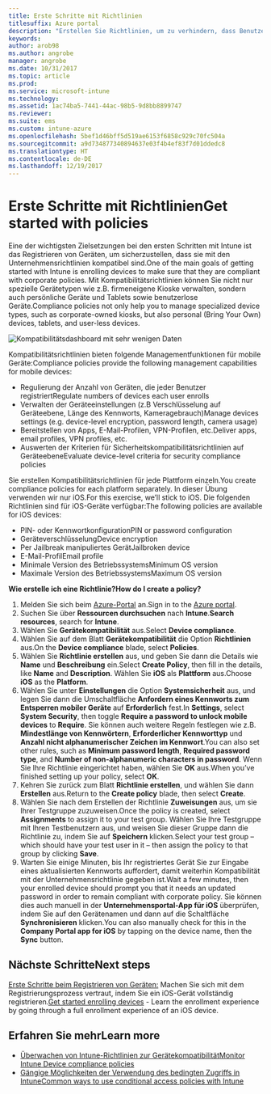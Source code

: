 ```yaml
---
title: Erste Schritte mit Richtlinien
titlesuffix: Azure portal
description: "Erstellen Sie Richtlinien, um zu verhindern, dass Benutzer nicht autorisierte Aktionen mit ihren Geräten vornehmen."
keywords: 
author: arob98
ms.author: angrobe
manager: angrobe
ms.date: 10/31/2017
ms.topic: article
ms.prod: 
ms.service: microsoft-intune
ms.technology: 
ms.assetid: 1ac74ba5-7441-44ac-98b5-9d8bb8899747
ms.reviewer: 
ms.suite: ems
ms.custom: intune-azure
ms.openlocfilehash: 5bef1d46bff5d519ae6153f6858c929c70fc504a
ms.sourcegitcommit: a9d734877340894637e03f4b4ef83f7d01ddedc8
ms.translationtype: HT
ms.contentlocale: de-DE
ms.lasthandoff: 12/19/2017
---
```

# <a name="get-started-with-policies"></a><span data-ttu-id="9a0b6-103">Erste Schritte mit Richtlinien</span><span class="sxs-lookup"><span data-stu-id="9a0b6-103">Get started with policies</span></span>

<span data-ttu-id="9a0b6-104">Eine der wichtigsten Zielsetzungen bei den ersten Schritten mit Intune ist das Registrieren von Geräten, um sicherzustellen, dass sie mit den Unternehmensrichtlinien kompatibel sind.</span><span class="sxs-lookup"><span data-stu-id="9a0b6-104">One of the main goals of getting started with Intune is enrolling devices to make sure that they are compliant with corporate policies.</span></span> <span data-ttu-id="9a0b6-105">Mit Kompatibilitätsrichtlinien können Sie nicht nur spezielle Gerätetypen wie z.B. firmeneigene Kioske verwalten, sondern auch persönliche Geräte und Tablets sowie benutzerlose Geräte.</span><span class="sxs-lookup"><span data-stu-id="9a0b6-105">Compliance policies not only help you to manage specialized device types, such as corporate-owned kiosks, but also personal (Bring Your Own) devices, tablets, and user-less devices.</span></span>

![Kompatibilitätsdashboard mit sehr wenigen Daten](/intune/media/generic-compliance-dashboard.png)

<span data-ttu-id="9a0b6-107">Kompatibilitätsrichtlinien bieten folgende Managementfunktionen für mobile Geräte:</span><span class="sxs-lookup"><span data-stu-id="9a0b6-107">Compliance policies provide the following management capabilities for mobile devices:</span></span>

* <span data-ttu-id="9a0b6-108">Regulierung der Anzahl von Geräten, die jeder Benutzer registriert</span><span class="sxs-lookup"><span data-stu-id="9a0b6-108">Regulate numbers of devices each user enrolls</span></span>
* <span data-ttu-id="9a0b6-109">Verwalten der Geräteeinstellungen (z.B Verschlüsselung auf Geräteebene, Länge des Kennworts, Kameragebrauch)</span><span class="sxs-lookup"><span data-stu-id="9a0b6-109">Manage devices settings (e.g. device-level encryption, password length, camera usage)</span></span>
* <span data-ttu-id="9a0b6-110">Bereitstellen von Apps, E-Mail-Profilen, VPN-Profilen, etc.</span><span class="sxs-lookup"><span data-stu-id="9a0b6-110">Deliver apps, email profiles, VPN profiles, etc.</span></span>
* <span data-ttu-id="9a0b6-111">Auswerten der Kriterien für Sicherheitskompatibilitätsrichtlinien auf Geräteebene</span><span class="sxs-lookup"><span data-stu-id="9a0b6-111">Evaluate device-level criteria for security compliance policies</span></span>

<span data-ttu-id="9a0b6-112">Sie erstellen Kompatibilitätsrichtlinien für jede Plattform einzeln.</span><span class="sxs-lookup"><span data-stu-id="9a0b6-112">You create compliance policies for each platform separately.</span></span> <span data-ttu-id="9a0b6-113">In dieser Übung verwenden wir nur iOS.</span><span class="sxs-lookup"><span data-stu-id="9a0b6-113">For this exercise, we’ll stick to iOS.</span></span> <span data-ttu-id="9a0b6-114">Die folgenden Richtlinien sind für iOS-Geräte verfügbar:</span><span class="sxs-lookup"><span data-stu-id="9a0b6-114">The following policies are available for iOS devices:</span></span>

* <span data-ttu-id="9a0b6-115">PIN- oder Kennwortkonfiguration</span><span class="sxs-lookup"><span data-stu-id="9a0b6-115">PIN or password configuration</span></span>
* <span data-ttu-id="9a0b6-116">Geräteverschlüsselung</span><span class="sxs-lookup"><span data-stu-id="9a0b6-116">Device encryption</span></span>
* <span data-ttu-id="9a0b6-117">Per Jailbreak manipuliertes Gerät</span><span class="sxs-lookup"><span data-stu-id="9a0b6-117">Jailbroken device</span></span>
* <span data-ttu-id="9a0b6-118">E-Mail-Profil</span><span class="sxs-lookup"><span data-stu-id="9a0b6-118">Email profile</span></span>
* <span data-ttu-id="9a0b6-119">Minimale Version des Betriebssystems</span><span class="sxs-lookup"><span data-stu-id="9a0b6-119">Minimum OS version</span></span>
* <span data-ttu-id="9a0b6-120">Maximale Version des Betriebssystems</span><span class="sxs-lookup"><span data-stu-id="9a0b6-120">Maximum OS version</span></span>

<span data-ttu-id="9a0b6-121">__Wie erstelle ich eine Richtlinie?__</span><span class="sxs-lookup"><span data-stu-id="9a0b6-121">__How do I create a policy?__</span></span>

1. <span data-ttu-id="9a0b6-122">Melden Sie sich beim [Azure-Portal](https://portal.azure.com) an.</span><span class="sxs-lookup"><span data-stu-id="9a0b6-122">Sign in to the [Azure portal](https://portal.azure.com).</span></span>
2. <span data-ttu-id="9a0b6-123">Suchen Sie über **Ressourcen durchsuchen** nach **Intune**.</span><span class="sxs-lookup"><span data-stu-id="9a0b6-123">**Search resources**, search for **Intune**.</span></span>
3. <span data-ttu-id="9a0b6-124">Wählen Sie **Gerätekompatibilität** aus.</span><span class="sxs-lookup"><span data-stu-id="9a0b6-124">Select **Device compliance**.</span></span>
4. <span data-ttu-id="9a0b6-125">Wählen Sie auf dem Blatt **Gerätekompatibilität** die Option **Richtlinien** aus.</span><span class="sxs-lookup"><span data-stu-id="9a0b6-125">On the **Device compliance** blade, select **Policies**.</span></span>
5. <span data-ttu-id="9a0b6-126">Wählen Sie **Richtlinie erstellen** aus, und geben Sie dann die Details wie **Name** und **Beschreibung** ein.</span><span class="sxs-lookup"><span data-stu-id="9a0b6-126">Select **Create Policy**, then fill in the details, like **Name** and **Description**.</span></span> <span data-ttu-id="9a0b6-127">Wählen Sie **iOS** als **Plattform** aus.</span><span class="sxs-lookup"><span data-stu-id="9a0b6-127">Choose **iOS** as the **Platform**.</span></span>
6. <span data-ttu-id="9a0b6-128">Wählen Sie unter **Einstellungen** die Option **Systemsicherheit** aus, und legen Sie dann die Umschaltfläche **Anfordern eines Kennworts zum Entsperren mobiler Geräte** auf **Erforderlich** fest.</span><span class="sxs-lookup"><span data-stu-id="9a0b6-128">In **Settings**, select **System Security**, then toggle **Require a password to unlock mobile devices** to **Require**.</span></span> <span data-ttu-id="9a0b6-129">Sie können auch weitere Regeln festlegen wie z.B. **Mindestlänge von Kennwörtern**, **Erforderlicher Kennworttyp** und **Anzahl nicht alphanumerischer Zeichen im Kennwort**.</span><span class="sxs-lookup"><span data-stu-id="9a0b6-129">You can also set other rules, such as **Minimum password length**, **Required password type**, and **Number of non-alphanumeric characters in password**.</span></span> <span data-ttu-id="9a0b6-130">Wenn Sie Ihre Richtlinie eingerichtet haben, wählen Sie **OK** aus.</span><span class="sxs-lookup"><span data-stu-id="9a0b6-130">When you’ve finished setting up your policy, select **OK**.</span></span>
7. <span data-ttu-id="9a0b6-131">Kehren Sie zurück zum Blatt **Richtlinie erstellen**, und wählen Sie dann **Erstellen** aus.</span><span class="sxs-lookup"><span data-stu-id="9a0b6-131">Return to the **Create policy** blade, then select **Create**.</span></span>
8. <span data-ttu-id="9a0b6-132">Wählen Sie nach dem Erstellen der Richtlinie **Zuweisungen** aus, um sie Ihrer Testgruppe zuzuweisen.</span><span class="sxs-lookup"><span data-stu-id="9a0b6-132">Once the policy is created, select **Assignments** to assign it to your test group.</span></span> <span data-ttu-id="9a0b6-133">Wählen Sie Ihre Testgruppe mit Ihren Testbenutzern aus, und weisen Sie dieser Gruppe dann die Richtlinie zu, indem Sie auf **Speichern** klicken.</span><span class="sxs-lookup"><span data-stu-id="9a0b6-133">Select your test group – which should have your test user in it – then assign the policy to that group by clicking **Save**.</span></span>
9. <span data-ttu-id="9a0b6-134">Warten Sie einige Minuten, bis Ihr registriertes Gerät Sie zur Eingabe eines aktualisierten Kennworts auffordert, damit weiterhin Kompatibilität mit der Unternehmensrichtlinie gegeben ist.</span><span class="sxs-lookup"><span data-stu-id="9a0b6-134">Wait a few minutes, then your enrolled device should prompt you that it needs an updated password in order to remain compliant with corporate policy.</span></span> <span data-ttu-id="9a0b6-135">Sie können dies auch manuell in der **Unternehmensportal-App für iOS** überprüfen, indem Sie auf den Gerätenamen und dann auf die Schaltfläche **Synchronisieren** klicken.</span><span class="sxs-lookup"><span data-stu-id="9a0b6-135">You can also manually check for this in the **Company Portal app for iOS** by tapping on the device name, then the **Sync** button.</span></span>

## <a name="next-steps"></a><span data-ttu-id="9a0b6-136">Nächste Schritte</span><span class="sxs-lookup"><span data-stu-id="9a0b6-136">Next steps</span></span>

<span data-ttu-id="9a0b6-137">[Erste Schritte beim Registrieren von Geräten:](get-started-enroll.md) Machen Sie sich mit dem Registrierungsprozess vertraut, indem Sie ein iOS-Gerät vollständig registrieren.</span><span class="sxs-lookup"><span data-stu-id="9a0b6-137">[Get started enrolling devices](get-started-enroll.md) - Learn the enrollment experience by going through a full enrollment experience of an iOS device.</span></span>

## <a name="learn-more"></a><span data-ttu-id="9a0b6-138">Erfahren Sie mehr</span><span class="sxs-lookup"><span data-stu-id="9a0b6-138">Learn more</span></span>

* [<span data-ttu-id="9a0b6-139">Überwachen von Intune-Richtlinien zur Gerätekompatibilität</span><span class="sxs-lookup"><span data-stu-id="9a0b6-139">Monitor Intune Device compliance policies</span></span>](compliance-policy-monitor.md)
* [<span data-ttu-id="9a0b6-140">Gängige Möglichkeiten der Verwendung des bedingten Zugriffs in Intune</span><span class="sxs-lookup"><span data-stu-id="9a0b6-140">Common ways to use conditional access policies with Intune</span></span>](conditional-access-intune-common-ways-use.md)
